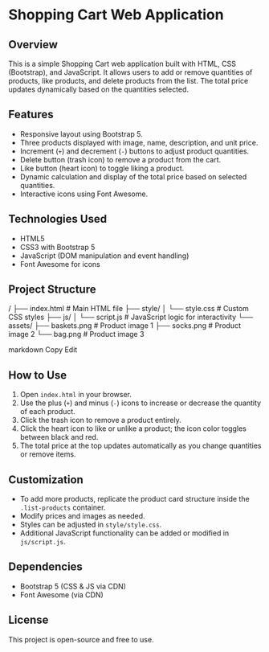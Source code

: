 # Shopping Cart Web Application

## Overview

This is a simple Shopping Cart web application built with HTML, CSS (Bootstrap), and JavaScript. It allows users to add or remove quantities of products, like products, and delete products from the list. The total price updates dynamically based on the quantities selected.

## Features

- Responsive layout using Bootstrap 5.
- Three products displayed with image, name, description, and unit price.
- Increment (`+`) and decrement (`-`) buttons to adjust product quantities.
- Delete button (trash icon) to remove a product from the cart.
- Like button (heart icon) to toggle liking a product.
- Dynamic calculation and display of the total price based on selected quantities.
- Interactive icons using Font Awesome.

## Technologies Used

- HTML5
- CSS3 with Bootstrap 5
- JavaScript (DOM manipulation and event handling)
- Font Awesome for icons

## Project Structure

/
├── index.html # Main HTML file
├── style/
│ └── style.css # Custom CSS styles
├── js/
│ └── script.js # JavaScript logic for interactivity
└── assets/
├── baskets.png # Product image 1
├── socks.png # Product image 2
└── bag.png # Product image 3

markdown
Copy
Edit

## How to Use

1. Open `index.html` in your browser.
2. Use the plus (`+`) and minus (`-`) icons to increase or decrease the quantity of each product.
3. Click the trash icon to remove a product entirely.
4. Click the heart icon to like or unlike a product; the icon color toggles between black and red.
5. The total price at the top updates automatically as you change quantities or remove items.

## Customization

- To add more products, replicate the product card structure inside the `.list-products` container.
- Modify prices and images as needed.
- Styles can be adjusted in `style/style.css`.
- Additional JavaScript functionality can be added or modified in `js/script.js`.

## Dependencies

- Bootstrap 5 (CSS & JS via CDN)
- Font Awesome (via CDN)

## License

This project is open-source and free to use.

